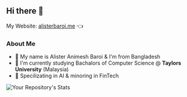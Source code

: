 ## Hi there 👋 
My Website: <a href="https://alisterbaroi.me" target="_blank">alisterbaroi.me</a> 👈 
### About Me
- 💬 My name is Alister Animesh Baroi & I'm from Bangladesh
- 🌱 I'm currently studying Bachalors of Computer Science @ **Taylors University** (Malaysia)
- 👯 Specilizating in AI & minoring in FinTech

![Your Repository's Stats](https://github-readme-stats.vercel.app/api?username=AlisterBaroi&show_icons=true)  
<!-- ### 😂 Here's a joke that'll make you laugh!
![Jokes Card](https://readme-jokes.vercel.app/api)  -->

<!--
**AlisterBaroi/alisterbaroi** is a ✨ _special_ ✨ repository because its `README.md` (this file) appears on your GitHub profile.

Here are some ideas to get you started:

- 🔭 I’m currently working on ...
- 🌱 I’m currently learning ...
- 👯 I’m looking to collaborate on ...
- 🤔 I’m looking for help with ...
- 💬 Ask me about ...
- 📫 How to reach me: ...
- 😄 Pronouns: ...
- ⚡ Fun fact: ...
-->

